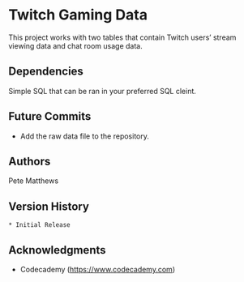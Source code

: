 # Twitch Gaming Data

This project works with two tables that contain Twitch users’ stream viewing data and chat room usage data.

## Dependencies

Simple SQL that can be ran in your preferred SQL cleint.

## Future Commits

- Add the raw data file to the repository.

## Authors

Pete Matthews

## Version History

    * Initial Release

## Acknowledgments

* Codecademy (https://www.codecademy.com)
